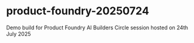 # product-foundry-20250724
Demo build for Product Foundry AI Builders Circle session hosted on 24th July 2025

